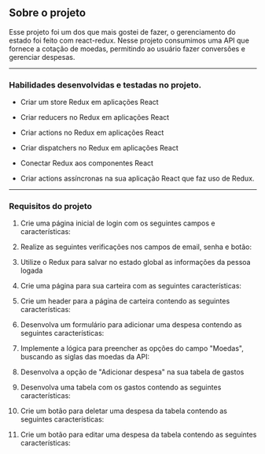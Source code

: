 ## Sobre o projeto

Esse projeto foi um dos que mais gostei de fazer, o gerenciamento do estado foi feito com react-redux.
Nesse projeto consumimos uma API que fornece a cotação de moedas, permitindo ao usuário fazer conversões e gerenciar despesas.

---

### Habilidades desenvolvidas e testadas no projeto.

  * Criar um store Redux em aplicações React

  * Criar reducers no Redux em aplicações React

  * Criar actions no Redux em aplicações React

  * Criar dispatchers no Redux em aplicações React

  * Conectar Redux aos componentes React

  * Criar actions assíncronas na sua aplicação React que faz uso de Redux.

---

### Requisitos do projeto

 1. Crie uma página inicial de login com os seguintes campos e características:

 2. Realize as seguintes verificações nos campos de email, senha e botão:

 3. Utilize o Redux para salvar no estado global as informações da pessoa logada

 4. Crie uma página para sua carteira com as seguintes características:

 5. Crie um header para a página de carteira contendo as seguintes características:

 6. Desenvolva um formulário para adicionar uma despesa contendo as seguintes características:

 7. Implemente a lógica para preencher as opções do campo "Moedas", buscando as siglas das moedas da API:

 8. Desenvolva a opção de "Adicionar despesa" na sua tabela de gastos

 9. Desenvolva uma tabela com os gastos contendo as seguintes características:

 10. Crie um botão para deletar uma despesa da tabela contendo as seguintes características:

 11. Crie um botão para editar uma despesa da tabela contendo as seguintes características:

  
